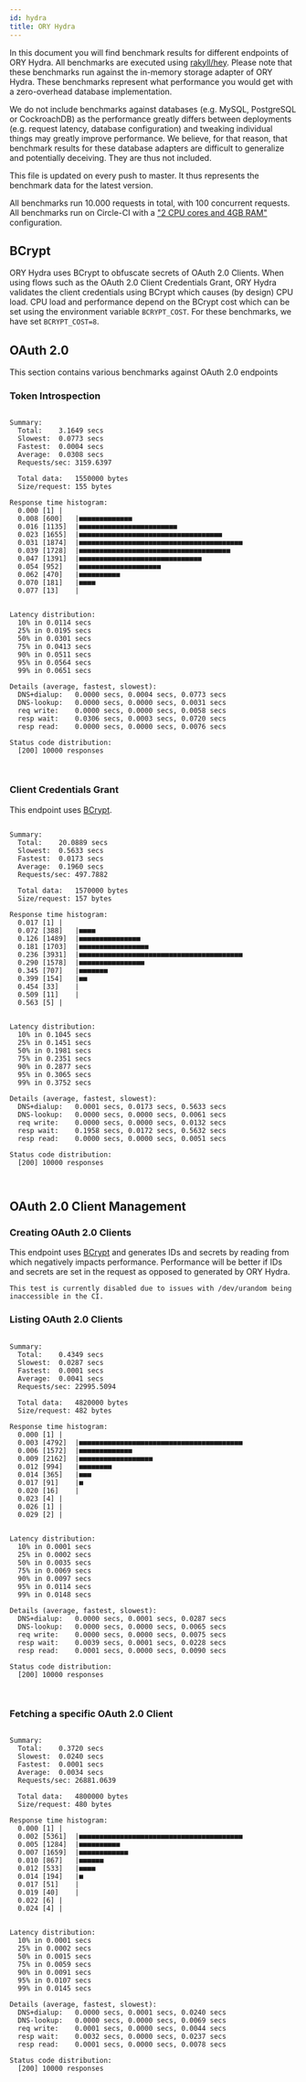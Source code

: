 ```yaml
---
id: hydra
title: ORY Hydra
---
```


In this document you will find benchmark results for different endpoints of ORY
Hydra. All benchmarks are executed using
[rakyll/hey](https://github.com/rakyll/hey). Please note that these benchmarks
run against the in-memory storage adapter of ORY Hydra. These benchmarks
represent what performance you would get with a zero-overhead database
implementation.

We do not include benchmarks against databases (e.g. MySQL, PostgreSQL or
CockroachDB) as the performance greatly differs between deployments (e.g.
request latency, database configuration) and tweaking individual things may
greatly improve performance. We believe, for that reason, that benchmark results
for these database adapters are difficult to generalize and potentially
deceiving. They are thus not included.

This file is updated on every push to master. It thus represents the benchmark
data for the latest version.

All benchmarks run 10.000 requests in total, with 100 concurrent requests. All
benchmarks run on Circle-CI with a
["2 CPU cores and 4GB RAM"](https://support.circleci.com/hc/en-us/articles/360000489307-Why-do-my-tests-take-longer-to-run-on-CircleCI-than-locally-)
configuration.

## BCrypt

ORY Hydra uses BCrypt to obfuscate secrets of OAuth 2.0 Clients. When using
flows such as the OAuth 2.0 Client Credentials Grant, ORY Hydra validates the
client credentials using BCrypt which causes (by design) CPU load. CPU load and
performance depend on the BCrypt cost which can be set using the environment
variable `BCRYPT_COST`. For these benchmarks, we have set `BCRYPT_COST=8`.

## OAuth 2.0

This section contains various benchmarks against OAuth 2.0 endpoints

### Token Introspection

```

Summary:
  Total:	3.1649 secs
  Slowest:	0.0773 secs
  Fastest:	0.0004 secs
  Average:	0.0308 secs
  Requests/sec:	3159.6397

  Total data:	1550000 bytes
  Size/request:	155 bytes

Response time histogram:
  0.000 [1]	|
  0.008 [600]	|■■■■■■■■■■■■■
  0.016 [1135]	|■■■■■■■■■■■■■■■■■■■■■■■■
  0.023 [1655]	|■■■■■■■■■■■■■■■■■■■■■■■■■■■■■■■■■■■
  0.031 [1874]	|■■■■■■■■■■■■■■■■■■■■■■■■■■■■■■■■■■■■■■■■
  0.039 [1728]	|■■■■■■■■■■■■■■■■■■■■■■■■■■■■■■■■■■■■■
  0.047 [1391]	|■■■■■■■■■■■■■■■■■■■■■■■■■■■■■■
  0.054 [952]	|■■■■■■■■■■■■■■■■■■■■
  0.062 [470]	|■■■■■■■■■■
  0.070 [181]	|■■■■
  0.077 [13]	|


Latency distribution:
  10% in 0.0114 secs
  25% in 0.0195 secs
  50% in 0.0301 secs
  75% in 0.0413 secs
  90% in 0.0511 secs
  95% in 0.0564 secs
  99% in 0.0651 secs

Details (average, fastest, slowest):
  DNS+dialup:	0.0000 secs, 0.0004 secs, 0.0773 secs
  DNS-lookup:	0.0000 secs, 0.0000 secs, 0.0031 secs
  req write:	0.0000 secs, 0.0000 secs, 0.0058 secs
  resp wait:	0.0306 secs, 0.0003 secs, 0.0720 secs
  resp read:	0.0000 secs, 0.0000 secs, 0.0076 secs

Status code distribution:
  [200]	10000 responses



```

### Client Credentials Grant

This endpoint uses [BCrypt](#bcrypt).

```

Summary:
  Total:	20.0889 secs
  Slowest:	0.5633 secs
  Fastest:	0.0173 secs
  Average:	0.1960 secs
  Requests/sec:	497.7882

  Total data:	1570000 bytes
  Size/request:	157 bytes

Response time histogram:
  0.017 [1]	|
  0.072 [388]	|■■■■
  0.126 [1489]	|■■■■■■■■■■■■■■■
  0.181 [1703]	|■■■■■■■■■■■■■■■■■
  0.236 [3931]	|■■■■■■■■■■■■■■■■■■■■■■■■■■■■■■■■■■■■■■■■
  0.290 [1578]	|■■■■■■■■■■■■■■■■
  0.345 [707]	|■■■■■■■
  0.399 [154]	|■■
  0.454 [33]	|
  0.509 [11]	|
  0.563 [5]	|


Latency distribution:
  10% in 0.1045 secs
  25% in 0.1451 secs
  50% in 0.1981 secs
  75% in 0.2351 secs
  90% in 0.2877 secs
  95% in 0.3065 secs
  99% in 0.3752 secs

Details (average, fastest, slowest):
  DNS+dialup:	0.0001 secs, 0.0173 secs, 0.5633 secs
  DNS-lookup:	0.0000 secs, 0.0000 secs, 0.0061 secs
  req write:	0.0000 secs, 0.0000 secs, 0.0132 secs
  resp wait:	0.1958 secs, 0.0172 secs, 0.5632 secs
  resp read:	0.0000 secs, 0.0000 secs, 0.0051 secs

Status code distribution:
  [200]	10000 responses



```

## OAuth 2.0 Client Management

### Creating OAuth 2.0 Clients

This endpoint uses [BCrypt](#bcrypt) and generates IDs and secrets by reading
from which negatively impacts performance. Performance will be better if IDs and
secrets are set in the request as opposed to generated by ORY Hydra.

```
This test is currently disabled due to issues with /dev/urandom being inaccessible in the CI.
```

### Listing OAuth 2.0 Clients

```

Summary:
  Total:	0.4349 secs
  Slowest:	0.0287 secs
  Fastest:	0.0001 secs
  Average:	0.0041 secs
  Requests/sec:	22995.5094

  Total data:	4820000 bytes
  Size/request:	482 bytes

Response time histogram:
  0.000 [1]	|
  0.003 [4792]	|■■■■■■■■■■■■■■■■■■■■■■■■■■■■■■■■■■■■■■■■
  0.006 [1572]	|■■■■■■■■■■■■■
  0.009 [2162]	|■■■■■■■■■■■■■■■■■■
  0.012 [994]	|■■■■■■■■
  0.014 [365]	|■■■
  0.017 [91]	|■
  0.020 [16]	|
  0.023 [4]	|
  0.026 [1]	|
  0.029 [2]	|


Latency distribution:
  10% in 0.0001 secs
  25% in 0.0002 secs
  50% in 0.0035 secs
  75% in 0.0069 secs
  90% in 0.0097 secs
  95% in 0.0114 secs
  99% in 0.0148 secs

Details (average, fastest, slowest):
  DNS+dialup:	0.0000 secs, 0.0001 secs, 0.0287 secs
  DNS-lookup:	0.0000 secs, 0.0000 secs, 0.0065 secs
  req write:	0.0000 secs, 0.0000 secs, 0.0075 secs
  resp wait:	0.0039 secs, 0.0001 secs, 0.0228 secs
  resp read:	0.0001 secs, 0.0000 secs, 0.0090 secs

Status code distribution:
  [200]	10000 responses



```

### Fetching a specific OAuth 2.0 Client

```

Summary:
  Total:	0.3720 secs
  Slowest:	0.0240 secs
  Fastest:	0.0001 secs
  Average:	0.0034 secs
  Requests/sec:	26881.0639

  Total data:	4800000 bytes
  Size/request:	480 bytes

Response time histogram:
  0.000 [1]	|
  0.002 [5361]	|■■■■■■■■■■■■■■■■■■■■■■■■■■■■■■■■■■■■■■■■
  0.005 [1284]	|■■■■■■■■■■
  0.007 [1659]	|■■■■■■■■■■■■
  0.010 [867]	|■■■■■■
  0.012 [533]	|■■■■
  0.014 [194]	|■
  0.017 [51]	|
  0.019 [40]	|
  0.022 [6]	|
  0.024 [4]	|


Latency distribution:
  10% in 0.0001 secs
  25% in 0.0002 secs
  50% in 0.0015 secs
  75% in 0.0059 secs
  90% in 0.0091 secs
  95% in 0.0107 secs
  99% in 0.0145 secs

Details (average, fastest, slowest):
  DNS+dialup:	0.0000 secs, 0.0001 secs, 0.0240 secs
  DNS-lookup:	0.0000 secs, 0.0000 secs, 0.0069 secs
  req write:	0.0001 secs, 0.0000 secs, 0.0044 secs
  resp wait:	0.0032 secs, 0.0000 secs, 0.0237 secs
  resp read:	0.0001 secs, 0.0000 secs, 0.0078 secs

Status code distribution:
  [200]	10000 responses



```
